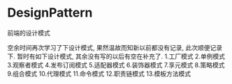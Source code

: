# DesignPattern
前端的设计模式

空余时间再次学习了下设计模式, 果然温故而知新以前都没有记录, 此次顺便记录下.
暂时有如下设计模式, 其余没有写的以后有空在补充了.
1.工厂模式
2.单例模式
3.观察者模式
4.发布订阅模式
5.适配器模式
6.装饰器模式
7.享元模式
8.策略模式
9.组合模式
10.代理模式
11.命令模式
12.职责链模式
13.模板方法模式
